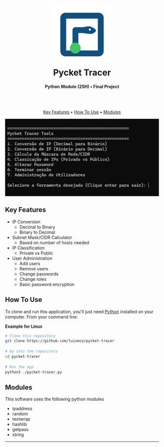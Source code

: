 
<h1 align="center">
  <br>
  <img src="https://raw.githubusercontent.com/luismco/pycket-tracer/refs/heads/main/images/logo.svg" alt="Pycket Tracer" width="200">
  <br>
  Pycket Tracer
  <br>
</h1>

<h4 align="center">Python Module (25H) • Final Project</h4>
<br><br>


<p align="center">
  <a href="#key-features">Key Features</a> •
  <a href="#how-to-use">How To Use</a> •
  <a href="#credits">Modules</a>
</p>

<p align="center">
<img src="https://raw.githubusercontent.com/luismco/pycket-tracer/refs/heads/main/images/screenshot.png" alt="screenshot">
<p/>

## Key Features

* IP Conversion
  - Decimal to Binary
  - Binary to Decimal
* Subnet Mask/CIDR Calculator
  - Based on number of hosts needed
* IP Classification
  - Private vs Public
* User Administration
  - Add users
  - Remove users
  - Change passwords
  - Change roles
  - Basic password encryption

## How To Use

To clone and run this application, you'll just need [Python](https://www.python.org/downloads/) installed on your computer. From your command line:

<b>Example for Linux</b>
```bash
# Clone this repository
git clone https://github.com/luismco/pycket-tracer

# Go into the repository
cd pycket-tracer

# Run the app
python3 ./pycket-tracer.py
```

## Modules

This software uses the following python modules

- ipaddress
- random
- textwrap
- hashlib
- getpass
- string

---


